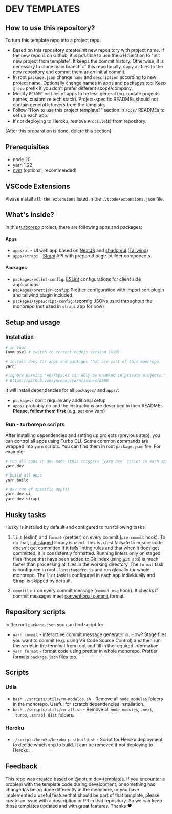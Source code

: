 # DEV TEMPLATES

## How to use this repository?

To turn this template repo into a project repo:

- Based on this repository create/init new repository with project name. If the new repo is on Github, it is possible to use the GH function to "init new project from template". It keeps the commit history. Otherwise, it is necessary to clone main branch of this repo locally, copy all files to the new repository and commit them as an initial commit.
- In root `package.json` change `name` and `description` according to new project name. Optionally change names in apps and packages too. Keep `@repo` prefix if you don't prefer different scope/company.
- Modify `README.md` files of apps to be less general (eg. update projects names, customize tech stack). Project-specific READMEs should not contain general leftovers from the template.
- Follow "How to use this project template?" section in `apps/` READMEs to set up each app.
- If not deploying to Heroku, remove `Procfile`(s) from repository.

[After this preparation is done, delete this section]

## Prerequisites

- node 20
- yarn 1.22
- [nvm](https://github.com/nvm-sh/nvm) (optional, recommended)

## VSCode Extensions

Please install `all the extensions` listed in the `.vscode/extensions.json` file.

## What's inside?

In this [turborepo](https://turbo.build/) project, there are following apps and packages:

#### Apps

- `apps/ui` - UI web app based on [NextJS](https://nextjs.org/) and [shadcn/ui](https://ui.shadcn.com/) ([Tailwind](https://tailwindcss.com/))
- `apps/strapi` - [Strapi](https://strapi.io/) API with prepared page-builder components

#### Packages

- `packages/eslint-config`: [ESLint](https://eslint.org/) configurations for client side applications
- `packages/prettier-config`: [Prettier](https://prettier.io/) configuration with import sort plugin and tailwind plugin included
- `packages/typescript-config`: tsconfig JSONs used throughout the monorepo (not used in `strapi` app for now)

## Setup and usage

### Installation

```bash
# in root
(nvm use) # switch to correct nodejs version (v20)

# install deps for apps and packages that are part of this monorepo
yarn

# Ignore warning "Workspaces can only be enabled in private projects."
# https://github.com/yarnpkg/yarn/issues/8580
```

It will install dependencies for all `packages/` and `apps/`:

- `packages/` don't require any additional setup
- `apps/` probably do and the instructions are described in their READMEs. **Please, follow them first** (e.g. set env vars)

### Run - turborepo scripts

After installing dependencies and setting up projects (previous step), you can control all apps using Turbo CLI. Some common commands are wrapped into `yarn` scripts. You can find them in root `package.json` file. For example:

```bash
# run all apps in dev mode (this triggers `yarn dev` script in each app from `/apps` directory)
yarn dev

# build all apps
yarn build

# dev run of specific app(s)
yarn dev:ui
yarn dev:strapi
```

## Husky tasks

Husky is installed by default and configured to run following tasks:

1. `lint` (eslint) and `format` (prettier) on every commit (`pre-commit` hook). To do that, [lint-staged](https://www.npmjs.com/package/lint-staged) library is used. This is a fast failsafe to ensure code doesn't get committed if it fails linting rules and that when it does get committed, it is consistently formatted. Running linters only on staged files (those that have been added to Git index using `git add`) is much faster than processing all files in the working directory. The `format` task is configured in root `.lintstagedrc.js` and run globally for whole monorepo. The `lint` task is configured in each app individually and Strapi is skipped by default.

2. `commitlint` on every commit message (`commit-msg` hook). It checks if commit messages meet [conventional commit](https://www.conventionalcommits.org/en/v1.0.0/) format.

## Repository scripts

In the root `package.json` you can find script for:

- `yarn commit` - interactive commit message generator 🔥. How? Stage files you want to commit (e.g. using VS Code Source Control) and then run this script in the terminal from root and fill in the required information.
- `yarn format` - format code using prettier in whole monorepo. Prettier formats `package.json` files too.

## Scripts

### Utils

- `bash ./scripts/utils/rm-modules.sh` - Remove all `node_modules` folders in the monorepo. Useful for scratch dependencies installation.
- `bash ./scripts/utils/rm-all.sh` - Remove all `node_modules`, `.next`, `.turbo`, `.strapi`, `dist` folders.

### Heroku

- `./scripts/heroku/heroku-postbuild.sh` - Script for Heroku deployment to decide which app to build. It can be removed if not deploying to Heroku.

## Feedback

This repo was created based on [@notum dev-templates](https://github.com/notum-cz/dev-templates). If you encounter a problem with the template code during development, or something has changed/is being done differently in the meantime, or you have implemented a useful feature that should be part of that template, please create an issue with a description or PR in that repository. So we can keep those templates updated and with great features. Thanks ❤️
